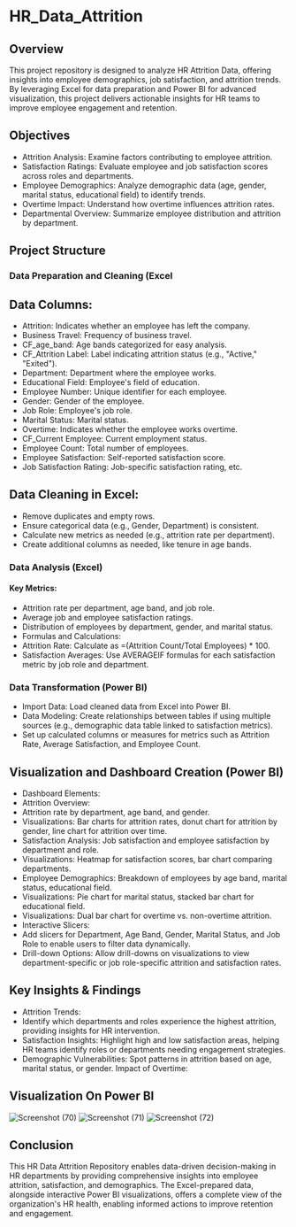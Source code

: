 # HR_Data_Attrition

## Overview
This project repository is designed to analyze HR Attrition Data, offering insights into employee demographics, job satisfaction, and attrition trends. By leveraging Excel for data preparation and Power BI for advanced visualization, this project delivers actionable insights for HR teams to improve employee engagement and retention.

## Objectives
- Attrition Analysis: Examine factors contributing to employee attrition.
- Satisfaction Ratings: Evaluate employee and job satisfaction scores across roles and departments.
- Employee Demographics: Analyze demographic data (age, gender, marital status, educational field) to identify trends.
- Overtime Impact: Understand how overtime influences attrition rates.
- Departmental Overview: Summarize employee distribution and attrition by department.
  
## Project Structure
### Data Preparation and Cleaning (Excel

## Data Columns:

- Attrition: Indicates whether an employee has left the company.
- Business Travel: Frequency of business travel.
- CF_age_band: Age bands categorized for easy analysis.
- CF_Attrition Label: Label indicating attrition status (e.g., "Active," "Exited").
- Department: Department where the employee works.
- Educational Field: Employee's field of education.
- Employee Number: Unique identifier for each employee.
- Gender: Gender of the employee.
- Job Role: Employee's job role.
- Marital Status: Marital status.
- Overtime: Indicates whether the employee works overtime.
- CF_Current Employee: Current employment status.
- Employee Count: Total number of employees.
- Employee Satisfaction: Self-reported satisfaction score.
- Job Satisfaction Rating: Job-specific satisfaction rating, etc.

## Data Cleaning in Excel:
- Remove duplicates and empty rows.
- Ensure categorical data (e.g., Gender, Department) is consistent.
- Calculate new metrics as needed (e.g., attrition rate per department).
- Create additional columns as needed, like tenure in age bands.

### Data Analysis (Excel)
#### Key Metrics:
- Attrition rate per department, age band, and job role.
- Average job and employee satisfaction ratings.
- Distribution of employees by department, gender, and marital status.
- Formulas and Calculations:
- Attrition Rate: Calculate as =(Attrition Count/Total Employees) * 100.
- Satisfaction Averages: Use AVERAGEIF formulas for each satisfaction metric by job role and department.

### Data Transformation (Power BI)
- Import Data: Load cleaned data from Excel into Power BI.
- Data Modeling:
Create relationships between tables if using multiple sources (e.g., demographic data table linked to satisfaction metrics).
- Set up calculated columns or measures for metrics such as Attrition Rate, Average Satisfaction, and Employee Count.
  
## Visualization and Dashboard Creation (Power BI)
- Dashboard Elements:
- Attrition Overview:
- Attrition rate by department, age band, and gender.
- Visualizations: Bar charts for attrition rates, donut chart for attrition by gender, line chart for attrition over time.
- Satisfaction Analysis:
Job satisfaction and employee satisfaction by department and role.
- Visualizations: Heatmap for satisfaction scores, bar chart comparing departments.
- Employee Demographics:
Breakdown of employees by age band, marital status, educational field.
- Visualizations: Pie chart for marital status, stacked bar chart for educational field.
- Visualizations: Dual bar chart for overtime vs. non-overtime attrition.
- Interactive Slicers:
- Add slicers for Department, Age Band, Gender, Marital Status, and Job Role to enable users to filter data dynamically.
- Drill-down Options:
Allow drill-downs on visualizations to view department-specific or job role-specific attrition and satisfaction rates.

## Key Insights & Findings
- Attrition Trends:
- Identify which departments and roles experience the highest attrition, providing insights for HR intervention.
- Satisfaction Insights:
Highlight high and low satisfaction areas, helping HR teams identify roles or departments needing engagement strategies.
- Demographic Vulnerabilities:
Spot patterns in attrition based on age, marital status, or gender.
Impact of Overtime: 

## Visualization On Power BI
![Screenshot (70)](https://github.com/user-attachments/assets/ab984fe7-79e2-423f-9ceb-71fd70ae4c57)
![Screenshot (71)](https://github.com/user-attachments/assets/0e91332f-5ee6-484e-90db-cf7d5996c3e4)
![Screenshot (72)](https://github.com/user-attachments/assets/91b1aef0-5715-49c7-b03d-365515692e3d)

## Conclusion
This HR Data Attrition Repository enables data-driven decision-making in HR departments by providing comprehensive insights into employee attrition, satisfaction, and demographics. The Excel-prepared data, alongside interactive Power BI visualizations, offers a complete view of the organization's HR health, enabling informed actions to improve retention and engagement.
